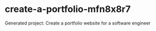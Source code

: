 # create-a-portfolio-mfn8x8r7
Generated project: Create a portfolio website for a software engineer

